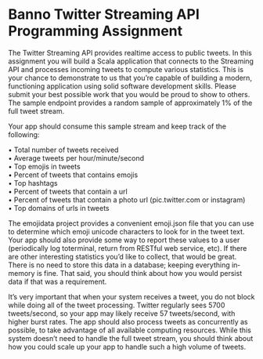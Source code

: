 Banno Twitter Streaming API Programming Assignment
==============
The Twitter Streaming API provides real­time access to public tweets. In this assignment you will build a Scala application that connects to the Streaming API and processes incoming tweets to compute various statistics. This is your chance to demonstrate to us that you’re capable of building a modern, functioning application using solid software development skills. Please submit your best possible work that you would be proud to show to others. The sample endpoint provides a random sample of approximately 1% of the full tweet stream.  
  
Your app should consume this sample stream and keep track of the following:  

•	Total number of tweets received  
•	Average tweets per hour/minute/second  
•	Top emojis in tweets  
•	Percent of tweets that contains emojis  
•	Top hashtags  
•	Percent of tweets that contain a url  
•	Percent of tweets that contain a photo url (pic.twitter.com or instagram)  
•	Top domains of urls in tweets  

The emoji­data project provides a convenient emoji.json file that you can use to determine which emoji unicode characters to look for in the tweet text. Your app should also provide some way to report these values to a user (periodically log toterminal, return from RESTful web service, etc). If there are other interesting statistics you’d like to collect, that would be great. There is no need to store this data in a database; keeping everything in­memory is fine. That said, you should think about how you would persist data if that was a requirement.  

It’s very important that when your system receives a tweet, you do not block while doing all of the tweet processing. Twitter regularly sees 5700 tweets/second, so your app may likely receive 57 tweets/second, with higher burst rates. The app should also process tweets as concurrently as possible, to take advantage of all available computing resources. While this system doesn’t need to handle the full tweet stream, you should think about how you could scale up your app to handle such a high volume of tweets.  


